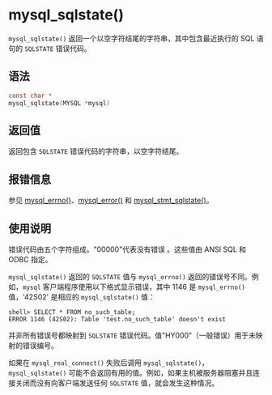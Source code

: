 mysql_sqlstate() 
=====================================

`mysql_sqlstate()` 返回一个以空字符结尾的字符串，其中包含最近执行的 SQL 语句的 `SQLSTATE` 错误代码。

语法 
-----------------------

```c
const char *
mysql_sqlstate(MYSQL *mysql)
```



返回值 
------------------------

返回包含 `SQLSTATE` 错误代码的字符串，以空字符结尾。

报错信息 
-------------------------

参见 [mysql_errno()](../3.basic-api-functions/18.mysql_errno.md)、[mysql_error()](../3.basic-api-functions/19.mysql_error.md) 和 [mysql_stmt_sqlstate()](../3.basic-api-functions/105.mysql_stmt_sqlstate.md)。

使用说明 
-------------------------

错误代码由五个字符组成。"00000"代表没有错误 。这些值由 ANSI SQL 和 ODBC 指定。 

`mysql_sqlstate()` 返回的 `SQLSTATE` 值与 `mysql_errno()` 返回的错误号不同。例如，`mysql` 客户端程序使用以下格式显示错误，其中 1146 是 `mysql_errno()` 值，'42S02' 是相应的 `mysql_sqlstate()` 值：

```shell
shell> SELECT * FROM no_such_table;
ERROR 1146 (42S02): Table 'test.no_such_table' doesn't exist
```



并非所有错误号都映射到 `SQLSTATE` 错误代码。值"HY000"（一般错误）用于未映射的错误编号。

如果在 `mysql_real_connect()` 失败后调用 `mysql_sqlstate()`，`mysql_sqlstate()` 可能不会返回有用的值。例如，如果主机被服务器阻塞并且连接关闭而没有向客户端发送任何 `SQLSTATE` 值，就会发生这种情况。
